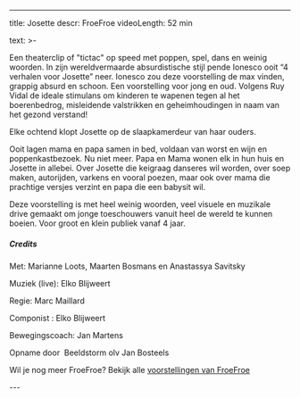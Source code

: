 
---
title: Josette
descr: FroeFroe
videoLength: 52 min

text: >-
  <p>Een theaterclip of "tictac" op speed met poppen, spel, dans en weinig woorden. In zijn wereldvermaarde absurdistische stijl pende Ionesco ooit “4 verhalen voor Josette” neer. Ionesco zou deze voorstelling de max vinden, grappig absurd en schoon. Een voorstelling voor jong en oud. Volgens Ruy Vidal de ideale stimulans om kinderen te wapenen tegen al het boerenbedrog, misleidende valstrikken en geheimhoudingen in naam van het gezond verstand!</p><p>Elke ochtend klopt Josette op de slaapkamerdeur van haar ouders.</p><p>Ooit lagen mama en papa samen in bed, voldaan van worst en wijn en poppenkastbezoek. Nu niet meer. Papa en Mama wonen elk in hun huis en Josette in allebei. Over Josette die keigraag danseres wil worden, over soep maken, autorijden, varkens en vooral poezen, maar ook over mama die prachtige versjes verzint en papa die een babysit wil.</p><p>Deze voorstelling is met heel weinig woorden, veel visuele en muzikale drive gemaakt om jonge toeschouwers vanuit heel de wereld te kunnen boeien. Voor groot en klein publiek vanaf 4 jaar.</p><h5>Credits</h5><p>Met: Marianne Loots, Maarten Bosmans en Anastassya Savitsky</p><p>Muziek (live): Elko Blijweert &nbsp;</p><p>Regie: Marc Maillard &nbsp;</p><p>Componist : Elko Blijweert &nbsp; </p><p>Bewegingscoach: Jan Martens</p><p>Opname door &nbsp;Beeldstorm olv Jan Bosteels</p><p>Wil je nog meer FroeFroe? Bekijk alle <a href="https://vimeopro.com/janbosteels/theater-froe-froe" target="_blank">voorstellingen van FroeFroe</a></p>
---
